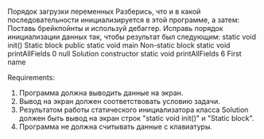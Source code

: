 Порядок загрузки переменных
Разберись, что и в какой последовательности инициализируется в этой программе, а затем:
Поставь брейкпойнты и используй дебаггер.
Исправь порядок инициализации данных так, чтобы результат был следующим:
static void init()
Static block
public static void main
Non-static block
static void printAllFields
0
null
Solution constructor
static void printAllFields
6
First name

Requirements:
1. Программа должна выводить данные на экран.
2. Вывод на экран должен соответствовать условию задачи.
3. Результатом работы статического инициализатора класса Solution должен быть вывод на экран строк "static void init()" и "Static block".
4. Программа не должна считывать данные с клавиатуры.
